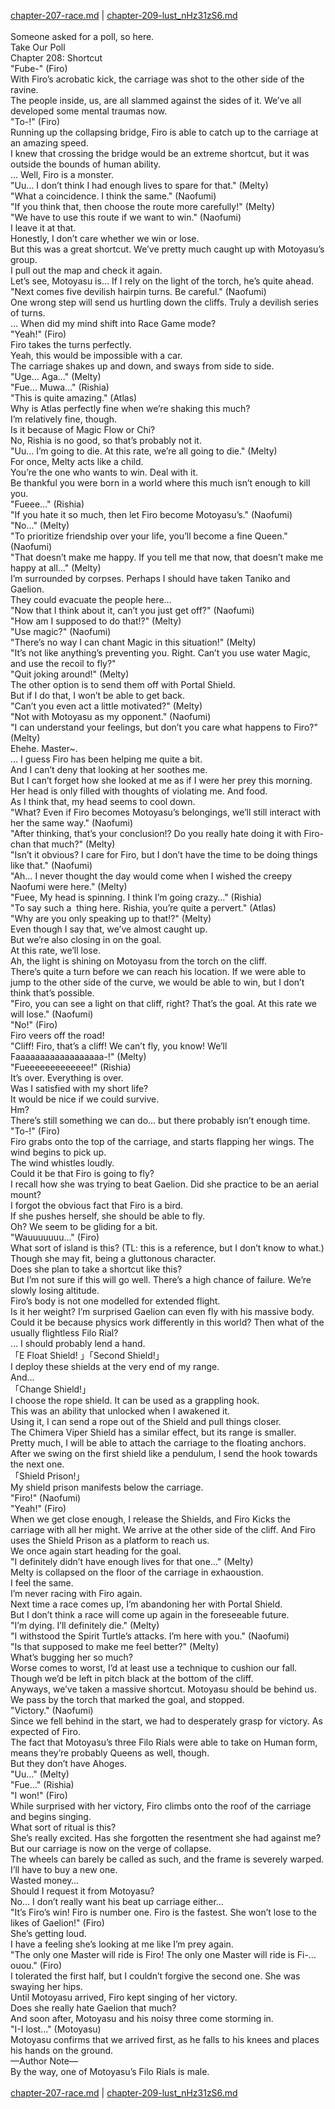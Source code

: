 [chapter-207-race.md](./chapter-207-race.md) | [chapter-209-lust_nHz31zS6.md](./chapter-209-lust_nHz31zS6.md) <br/>
<br/>
Someone asked for a poll, so here.<br/>
Take Our Poll<br/>
Chapter 208: Shortcut<br/>
"Fube-" (Firo)<br/>
With Firo’s acrobatic kick, the carriage was shot to the other side of the ravine.<br/>
The people inside, us, are all slammed against the sides of it. We’ve all developed some mental traumas now.<br/>
"To-!" (Firo)<br/>
Running up the collapsing bridge, Firo is able to catch up to the carriage at an amazing speed.<br/>
I knew that crossing the bridge would be an extreme shortcut, but it was outside the bounds of human ability.<br/>
… Well, Firo is a monster.<br/>
"Uu… I don’t think I had enough lives to spare for that." (Melty)<br/>
"What a coincidence. I think the same." (Naofumi)<br/>
"If you think that, then choose the route more carefully!" (Melty)<br/>
"We have to use this route if we want to win." (Naofumi)<br/>
I leave it at that.<br/>
Honestly, I don’t care whether we win or lose.<br/>
But this was a great shortcut. We’ve pretty much caught up with Motoyasu’s group.<br/>
I pull out the map and check it again.<br/>
Let’s see, Motoyasu is… If I rely on the light of the torch, he’s quite ahead.<br/>
"Next comes five devilish hairpin turns. Be careful." (Naofumi)<br/>
One wrong step will send us hurtling down the cliffs. Truly a devilish series of turns.<br/>
… When did my mind shift into Race Game mode?<br/>
"Yeah!" (Firo)<br/>
Firo takes the turns perfectly.<br/>
Yeah, this would be impossible with a car.<br/>
The carriage shakes up and down, and sways from side to side.<br/>
"Uge… Aga…" (Melty)<br/>
"Fue… Muwa…" (Rishia)<br/>
"This is quite amazing." (Atlas)<br/>
Why is Atlas perfectly fine when we’re shaking this much?<br/>
I’m relatively fine, though.<br/>
Is it because of Magic Flow or Chi?<br/>
No, Rishia is no good, so that’s probably not it.<br/>
"Uu… I’m going to die. At this rate, we’re all going to die." (Melty)<br/>
For once, Melty acts like a child.<br/>
You’re the one who wants to win. Deal with it.<br/>
Be thankful you were born in a world where this much isn’t enough to kill you.<br/>
"Fueee…" (Rishia)<br/>
"If you hate it so much, then let Firo become Motoyasu’s." (Naofumi)<br/>
"No…" (Melty)<br/>
"To prioritize friendship over your life, you’ll become a fine Queen." (Naofumi)<br/>
"That doesn’t make me happy. If you tell me that now, that doesn’t make me happy at all…" (Melty)<br/>
I’m surrounded by corpses. Perhaps I should have taken Taniko and Gaelion.<br/>
They could evacuate the people here…<br/>
"Now that I think about it, can’t you just get off?" (Naofumi)<br/>
"How am I supposed to do that!?" (Melty)<br/>
"Use magic?" (Naofumi)<br/>
"There’s no way I can chant Magic in this situation!" (Melty)<br/>
"It’s not like anything’s preventing you. Right. Can’t you use water Magic, and use the recoil to fly?"<br/>
"Quit joking around!" (Melty)<br/>
The other option is to send them off with Portal Shield.<br/>
But if I do that, I won’t be able to get back.<br/>
"Can’t you even act a little motivated?" (Melty)<br/>
"Not with Motoyasu as my opponent." (Naofumi)<br/>
"I can understand your feelings, but don’t you care what happens to Firo?" (Melty)<br/>
Ehehe. Master~.<br/>
… I guess Firo has been helping me quite a bit.<br/>
And I can’t deny that looking at her soothes me.<br/>
But I can’t forget how she looked at me as if I were her prey this morning.<br/>
Her head is only filled with thoughts of violating me. And food.<br/>
As I think that, my head seems to cool down.<br/>
"What? Even if Firo becomes Motoyasu’s belongings, we’ll still interact with her the same way." (Naofumi)<br/>
"After thinking, that’s your conclusion!? Do you really hate doing it with Firo-chan that much?" (Melty)<br/>
"Isn’t it obvious? I care for Firo, but I don’t have the time to be doing things like that." (Naofumi)<br/>
"Ah… I never thought the day would come when I wished the creepy Naofumi were here." (Melty)<br/>
"Fuee, My head is spinning. I think I’m going crazy…" (Rishia)<br/>
"To say such a  thing here. Rishia, you’re quite a pervert." (Atlas)<br/>
"Why are you only speaking up to that!?" (Melty)<br/>
Even though I say that, we’ve almost caught up.<br/>
But we’re also closing in on the goal.<br/>
At this rate, we’ll lose.<br/>
Ah, the light is shining on Motoyasu from the torch on the cliff.<br/>
There’s quite a turn before we can reach his location. If we were able to jump to the other side of the curve, we would be able to win, but I don’t think that’s possible.<br/>
"Firo, you can see a light on that cliff, right? That’s the goal. At this rate we will lose." (Naofumi)<br/>
"No!" (Firo)<br/>
Firo veers off the road!<br/>
"Cliff! Firo, that’s a cliff! We can’t fly, you know! We’ll Faaaaaaaaaaaaaaaaaa-!" (Melty)<br/>
"Fueeeeeeeeeeeee!" (Rishia)<br/>
It’s over. Everything is over.<br/>
Was I satisfied with my short life?<br/>
It would be nice if we could survive.<br/>
Hm?<br/>
There’s still something we can do… but there probably isn’t enough time.<br/>
"To-!" (Firo)<br/>
Firo grabs onto the top of the carriage, and starts flapping her wings. The wind begins to pick up.<br/>
The wind whistles loudly.<br/>
Could it be that Firo is going to fly?<br/>
I recall how she was trying to beat Gaelion. Did she practice to be an aerial mount?<br/>
I forgot the obvious fact that Firo is a bird.<br/>
If she pushes herself, she should be able to fly.<br/>
Oh? We seem to be gliding for a bit.<br/>
"Wauuuuuuu…" (Firo)<br/>
What sort of island is this? (TL: this is a reference, but I don’t know to what.)<br/>
Though she may fit, being a gluttonous character.<br/>
Does she plan to take a shortcut like this?<br/>
But I’m not sure if this will go well. There’s a high chance of failure. We’re slowly losing altitude.<br/>
Firo’s body is not one modelled for extended flight.<br/>
Is it her weight? I’m surprised Gaelion can even fly with his massive body.<br/>
Could it be because physics work differently in this world? Then what of the usually flightless Filo Rial?<br/>
… I should probably lend a hand.<br/>
「E Float Shield! 」「Second Shield!」<br/>
I deploy these shields at the very end of my range.<br/>
And…<br/>
「Change Shield!」<br/>
I choose the rope shield. It can be used as a grappling hook.<br/>
This was an ability that unlocked when I awakened it.<br/>
Using it, I can send a rope out of the Shield and pull things closer.<br/>
The Chimera Viper Shield has a similar effect, but its range is smaller.<br/>
Pretty much, I will be able to attach the carriage to the floating anchors.<br/>
After we swing on the first shield like a pendulum, I send the hook towards the next one.<br/>
「Shield Prison!」<br/>
My shield prison manifests below the carriage.<br/>
"Firo!" (Naofumi)<br/>
"Yeah!" (Firo)<br/>
When we get close enough, I release the Shields, and Firo Kicks the carriage with all her might. We arrive at the other side of the cliff. And Firo uses the Shield Prison as a platform to reach us.<br/>
We once again start heading for the goal.<br/>
"I definitely didn’t have enough lives for that one…" (Melty)<br/>
Melty is collapsed on the floor of the carriage in exhaoustion.<br/>
I feel the same.<br/>
I’m never racing with Firo again.<br/>
Next time a race comes up, I’m abandoning her with Portal Shield.<br/>
But I don’t think a race will come up again in the foreseeable future.<br/>
"I’m dying. I’ll definitely die." (Melty)<br/>
"I withstood the Spirit Turtle’s attacks. I’m here with you." (Naofumi)<br/>
"Is that supposed to make me feel better?" (Melty)<br/>
What’s bugging her so much?<br/>
Worse comes to worst, I’d at least use a technique to cushion our fall.<br/>
Though we’d be left in pitch black at the bottom of the cliff.<br/>
Anyways, we’ve taken a massive shortcut. Motoyasu should be behind us.<br/>
We pass by the torch that marked the goal, and stopped.<br/>
"Victory." (Naofumi)<br/>
Since we fell behind in the start, we had to desperately grasp for victory. As expected of Firo.<br/>
The fact that Motoyasu’s three Filo Rials were able to take on Human form, means they’re probably Queens as well, though.<br/>
But they don’t have Ahoges.<br/>
"Uu…" (Melty)<br/>
"Fue…" (Rishia)<br/>
"I won!" (Firo)<br/>
While surprised with her victory, Firo climbs onto the roof of the carriage and begins singing.<br/>
What sort of ritual is this?<br/>
She’s really excited. Has she forgotten the resentment she had against me?<br/>
But our carriage is now on the verge of collapse.<br/>
The wheels can barely be called as such, and the frame is severely warped.<br/>
I’ll have to buy a new one.<br/>
Wasted money…<br/>
Should I request it from Motoyasu?<br/>
No… I don’t really want his beat up carriage either…<br/>
"It’s Firo’s win! Firo is number one. Firo is the fastest. She won’t lose to the likes of Gaelion!" (Firo)<br/>
She’s getting loud.<br/>
I have a feeling she’s looking at me like I’m prey again.<br/>
"The only one Master will ride is Firo! The only one Master will ride is Fi-… ouou." (Firo)<br/>
I tolerated the first half, but I couldn’t forgive the second one. She was swaying her hips.<br/>
Until Motoyasu arrived, Firo kept singing of her victory.<br/>
Does she really hate Gaelion that much?<br/>
And soon after, Motoyasu and his noisy three come storming in.<br/>
"I-I lost…" (Motoyasu)<br/>
Motoyasu confirms that we arrived first, as he falls to his knees and places his hands on the ground.<br/>
—Author Note—<br/>
By the way, one of Motoyasu’s Filo Rials is male.<br/>
<br/>
[chapter-207-race.md](./chapter-207-race.md) | [chapter-209-lust_nHz31zS6.md](./chapter-209-lust_nHz31zS6.md) <br/>
